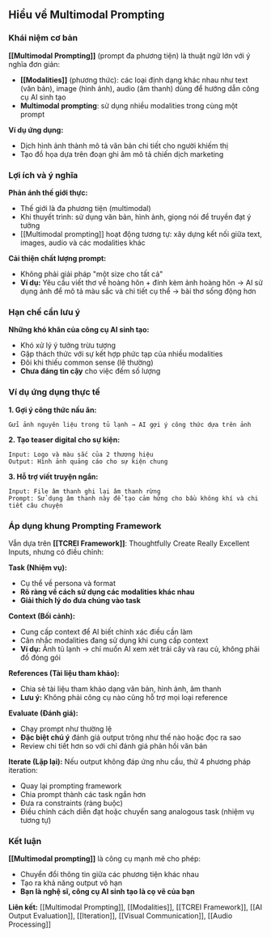 ## Hiểu về Multimodal Prompting

### Khái niệm cơ bản

**[[Multimodal Prompting]]** (prompt đa phương tiện) là thuật ngữ lớn với ý nghĩa đơn giản:

- **[[Modalities]]** (phương thức): các loại định dạng khác nhau như text (văn bản), image (hình ảnh), audio (âm thanh) dùng để hướng dẫn công cụ AI sinh tạo
- **Multimodal prompting**: sử dụng nhiều modalities trong cùng một prompt

**Ví dụ ứng dụng:**

- Dịch hình ảnh thành mô tả văn bản chi tiết cho người khiếm thị
- Tạo đồ họa dựa trên đoạn ghi âm mô tả chiến dịch marketing


### Lợi ích và ý nghĩa

**Phản ánh thế giới thực:**

- Thế giới là đa phương tiện (multimodal)
- Khi thuyết trình: sử dụng văn bản, hình ảnh, giọng nói để truyền đạt ý tưởng
- [[Multimodal prompting]] hoạt động tương tự: xây dựng kết nối giữa text, images, audio và các modalities khác

**Cải thiện chất lượng prompt:**

- Không phải giải pháp "một size cho tất cả"
- **Ví dụ:** Yêu cầu viết thơ về hoàng hôn + đính kèm ảnh hoàng hôn → AI sử dụng ảnh để mô tả màu sắc và chi tiết cụ thể → bài thơ sống động hơn


### Hạn chế cần lưu ý

**Những khó khăn của công cụ AI sinh tạo:**

- Khó xử lý ý tưởng trừu tượng
- Gặp thách thức với sự kết hợp phức tạp của nhiều modalities
- Đôi khi thiếu common sense (lẽ thường)
- **Chưa đáng tin cậy** cho việc đếm số lượng


### Ví dụ ứng dụng thực tế

**1. Gợi ý công thức nấu ăn:**

```
Gửi ảnh nguyên liệu trong tủ lạnh → AI gợi ý công thức dựa trên ảnh
```

**2. Tạo teaser digital cho sự kiện:**

```
Input: Logo và màu sắc của 2 thương hiệu
Output: Hình ảnh quảng cáo cho sự kiện chung
```

**3. Hỗ trợ viết truyện ngắn:**

```
Input: File âm thanh ghi lại âm thanh rừng
Prompt: Sử dụng âm thanh này để tạo cảm hứng cho bầu không khí và chi tiết câu chuyện
```


### Áp dụng khung Prompting Framework

Vẫn dựa trên **[[TCREI Framework]]**: Thoughtfully Create Really Excellent Inputs, nhưng có điều chỉnh:

**Task (Nhiệm vụ):**

- Cụ thể về persona và format
- **Rõ ràng về cách sử dụng các modalities khác nhau**
- **Giải thích lý do đưa chúng vào task**

**Context (Bối cảnh):**

- Cung cấp context để AI biết chính xác điều cần làm
- Cân nhắc modalities đang sử dụng khi cung cấp context
- **Ví dụ:** Ảnh tủ lạnh → chỉ muốn AI xem xét trái cây và rau củ, không phải đồ đóng gói

**References (Tài liệu tham khảo):**

- Chia sẻ tài liệu tham khảo dạng văn bản, hình ảnh, âm thanh
- **Lưu ý:** Không phải công cụ nào cũng hỗ trợ mọi loại reference

**Evaluate (Đánh giá):**

- Chạy prompt như thường lệ
- **Đặc biệt chú ý** đánh giá output trông như thế nào hoặc đọc ra sao
- Review chi tiết hơn so với chỉ đánh giá phản hồi văn bản

**Iterate (Lặp lại):**
Nếu output không đáp ứng nhu cầu, thử 4 phương pháp iteration:

- Quay lại prompting framework
- Chia prompt thành các task ngắn hơn
- Đưa ra constraints (ràng buộc)
- Điều chỉnh cách diễn đạt hoặc chuyển sang analogous task (nhiệm vụ tương tự)


### Kết luận

**[[Multimodal prompting]]** là công cụ mạnh mẽ cho phép:

- Chuyển đổi thông tin giữa các phương tiện khác nhau
- Tạo ra khả năng output vô hạn
- **Bạn là nghệ sĩ, công cụ AI sinh tạo là cọ vẽ của bạn**

**Liên kết:** [[Multimodal Prompting]], [[Modalities]], [[TCREI Framework]], [[AI Output Evaluation]], [[Iteration]], [[Visual Communication]], [[Audio Processing]]


